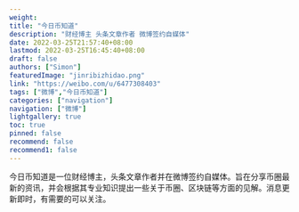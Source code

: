 ```yaml
---
weight: 
title: "今日币知道"
description: "财经博主 头条文章作者 微博签约自媒体"
date: 2022-03-25T21:57:40+08:00
lastmod: 2022-03-25T16:45:40+08:00
draft: false
authors: ["Simon"]
featuredImage: "jinribizhidao.png"
link: "https://weibo.com/u/6477308403"
tags: ["微博","今日币知道"]
categories: ["navigation"]
navigation: ["微博"]
lightgallery: true
toc: true
pinned: false
recommend: false
recommend1: false
---
```

今日币知道是一位财经博主，头条文章作者并在微博签约自媒体。旨在分享币圈最新的资讯，并会根据其专业知识提出一些关于币圈、区块链等方面的见解。消息更新即时，有需要的可以关注。